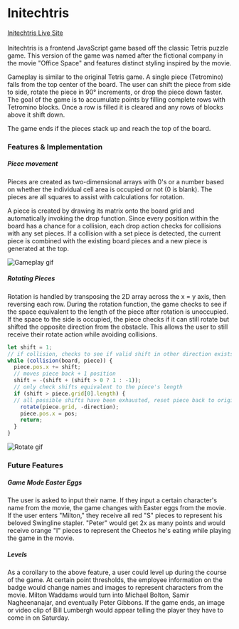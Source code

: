 # Initechtris
[Initechtris Live Site](https://calb3ars.github.io/tetris-Initechtris/ "Live Game")<br /><br />
Initechtris is a frontend JavaScript game based off the classic Tetris puzzle game. This version of the game was named after the fictional company in the movie "Office Space" and features distinct styling inspired by the movie.

Gameplay is similar to the original Tetris game. A single piece (Tetromino) falls from the top center of the board. The user can shift the piece from side to side, rotate the piece in 90&deg; increments, or drop the piece down faster. The goal of the game is to accumulate points by filling complete rows with Tetromino blocks. Once a row is filled it is cleared and any rows of blocks above it shift down.

The game ends if the pieces stack up and reach the top of the board.

### Features & Implementation
##### Piece movement
Pieces are created as two-dimensional arrays with 0's or a number based on whether the individual cell area is occupied or not (0 is blank). The pieces are all squares to assist with calculations for rotation.

A piece is created by drawing its matrix onto the board grid and automatically invoking the drop function. Since every position within the board has a chance for a collision, each drop action checks for collisions with any set pieces. If a collision with a set piece is detected, the current piece is combined with the existing board pieces and a new piece is generated at the top.

![Gameplay gif](http://res.cloudinary.com/calb3ars/image/upload/v1490944512/tetris4_ikijjm.gif)

##### Rotating Pieces
Rotation is handled by transposing the 2D array across the x = y axis, then reversing each row. During the rotation function, the game checks to see if the space equivalent to the length of the piece after rotation is unoccupied. If the space to the side is occupied, the piece checks if it can still rotate but shifted the opposite direction from the obstacle. This allows the user to still receive their rotate action while avoiding collisions.

``` JavaScript
let shift = 1;
// if collision, checks to see if valid shift in other direction exists
while (collision(board, piece)) {
  piece.pos.x += shift;
  // moves piece back + 1 position
  shift = -(shift + (shift > 0 ? 1 : -1));
  // only check shifts equivalent to the piece's length
  if (shift > piece.grid[0].length) {
  // all possible shifts have been exhausted, reset piece back to original
    rotate(piece.grid, -direction);
    piece.pos.x = pos;
    return;
  }
}
```

![Rotate gif](http://res.cloudinary.com/calb3ars/image/upload/v1490963952/rotate2_erjt3p.gif)


### Future Features

##### Game Mode Easter Eggs
The user is asked to input their name. If they input a certain character's name from the movie, the game changes with Easter eggs from the movie. If the user enters "Milton," they receive all red "S" pieces to represent his beloved Swingline stapler. "Peter" would get 2x as many points and would receive orange "I" pieces to represent the Cheetos he's eating while playing the game in the movie.

##### Levels
As a corollary to the above feature, a user could level up during the course of the game. At certain point thresholds, the employee information on the badge would change names and images to represent characters from the movie. Milton Waddams would turn into Michael Bolton, Samir Nagheenanajar, and eventually Peter Gibbons. If the game ends, an image or video clip of Bill Lumbergh would appear telling the player they have to come in on Saturday.
